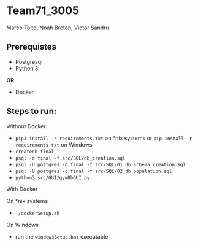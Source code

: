 # Team71_3005

Marco Toito, Noah Breton, Victor Sandru

## Prerequistes

-   Postgresql
-   Python 3

**OR**

-   Docker

## Steps to run:

Without Docker

-   `pip3 install -r requirements.txt` on \*nix systems or `pip install -r requirements.txt` on Windows
-   `createdb final`
-   `psql -d final -f src/SQL/db_creation.sql`
-   `psql -U postgres -d final -f src/SQL/01_db_schema_creation.sql`
-   `psql -U postgres -d final -f src/SQL/02_db_population.sql`
-   `python3 src/GUI/gymDbGUI.py`

With Docker

On \*nix systems

-   `./dockerSetup.sh`

On Windows

-   run the `windowsSetup.bat` executable
